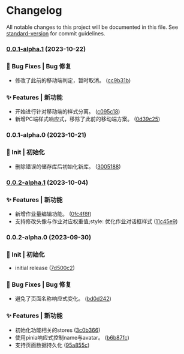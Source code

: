 # Changelog

All notable changes to this project will be documented in this file. See [standard-version](https://github.com/conventional-changelog/standard-version) for commit guidelines.

### [0.0.1-alpha.1](https://gitee.com/wemsx/wemwork/compare/v0.0.1-alpha.0...v0.0.1-alpha.1) (2023-10-22)


### 🐛 Bug Fixes | Bug 修复

* 修改了此前的移动端判定，暂时取消。 ([cc9b31b](https://gitee.com/wemsx/wemwork/commit/cc9b31b2a306529c83c1561aab3940252a801ab2))


### ✨ Features | 新功能

* 开始进行针对移动端的样式分离。 ([c095c18](https://gitee.com/wemsx/wemwork/commit/c095c18bbbe453a27f05ca7e96ce6e45337e276a))
* 新增PC端样式响应式，移除了此前的移动端方案。 ([0d39c25](https://gitee.com/wemsx/wemwork/commit/0d39c256178ae4492a4446574356d7436a17f720))

### 0.0.1-alpha.0 (2023-10-21)


### 🎉 Init | 初始化

* 删除错误的储存库后初始化新库。 ([3005188](https://gitee.com/wemsx/wemwork/commit/3005188127cf9c1be12263ac8b7ad1081f309699))

### [0.0.2-alpha.1](https://gitee.com/everiary/web/compare/v0.0.2-alpha.0...v0.0.2-alpha.1) (2023-10-04)


### ✨ Features | 新功能

* 新增作业量编辑功能。 ([0fc4f8f](https://gitee.com/everiary/web/commit/0fc4f8f0ac9869c8ca6c4273fc0767fd57dfa289))
* 支持修改头像与作业对应权重值;style: 优化作业对话框样式 ([11c45e9](https://gitee.com/everiary/web/commit/11c45e9614984700a8d2c1b1336e3d676c440653))

### 0.0.2-alpha.0 (2023-09-30)


### 🎉 Init | 初始化

* initial release ([7d500c2](https://gitee.com/everiary/web/commit/7d500c2e1bc0e874b3af64156bc63e7f3fb6a38c))


### 🐛 Bug Fixes | Bug 修复

* 避免了页面名称响应式变化。 ([bd0d242](https://gitee.com/everiary/web/commit/bd0d242bff5e8d42012ccac516c3fae881f57e86))


### ✨ Features | 新功能

* 初始化功能相关的stores ([3c0b366](https://gitee.com/everiary/web/commit/3c0b366955a40c8e42591e60770a2cdb09034834))
* 使用pinia响应式控制name与avatar。 ([b6b87fc](https://gitee.com/everiary/web/commit/b6b87fc823f70150afccf1f3154bc484912ee4ad))
* 支持页面数据持久化 ([95a855c](https://gitee.com/everiary/web/commit/95a855cf9a9b6445cb8a9a56d1da9f14ebfa446e))
